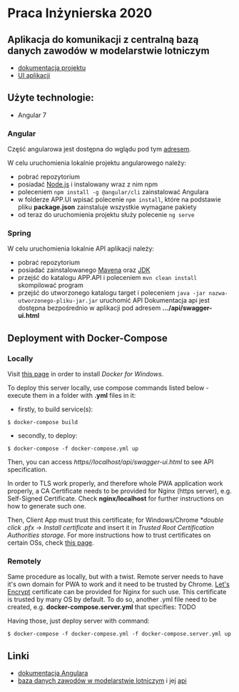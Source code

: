 # Praca Inżynierska 2020

## Aplikacja do komunikacji z centralną bazą danych zawodów w modelarstwie lotniczym
- [dokumentacja projektu](https://inzynierka2020.github.io/PracaInzynierska/)
- [UI aplikacji](https://inzynierka2020.github.io/PracaInzynierskaUI/App/)
## Użyte technologie:
- Angular 7

### Angular
Część angularowa jest dostępna do wglądu pod tym [adresem](https://inzynierka2020.github.io/PracaInzynierskaUI/App/).

W celu uruchomienia lokalnie projektu angularowego należy:
- pobrać repozytorium
- posiadać [Node.js](https://nodejs.org/en/) i instalowany wraz z nim npm 
- poleceniem `npm install -g @angular/cli` zainstalować Angulara
- w folderze APP.UI wpisać polecenie `npm install`, które na podstawie pliku **package.json** zainstaluje wszystkie wymagane pakiety
- od teraz do uruchomienia projektu służy polecenie `ng serve`

### Spring
W celu uruchomienia lokalnie API aplikacji należy:
- pobrać repozytorium
- posiadać zainstalowanego [Mavena](https://maven.apache.org/download.cgi) oraz [JDK](https://www.oracle.com/java/technologies/javase-jdk8-downloads.html)
- przejść do katalogu APP.API i poleceniem `mvn clean install` skompilować program
- przejść do utworzonego katalogu target i poleceniem `java -jar nazwa-utworzonego-pliku-jar.jar` uruchomić API
Dokumentacja api jest dostępna bezpośrednio w aplikacji pod adresem **.../api/swagger-ui.html**

## Deployment with Docker-Compose 

### Locally

Visit [this page](https://docs.docker.com/docker-for-windows/install/) in order to install *Docker for Windows*.

To deploy this server locally, use compose commands listed below - execute them in a folder with **.yml** files in it:

- firstly, to build service(s):

`$ docker-compose build`

- secondly, to deploy:

`$ docker-compose -f docker-compose.yml up`

Then, you can access *https//localhost/api/swagger-ui.html* to see API specification.

In order to TLS work properly, and therefore whole PWA application work properly, a CA Certificate needs to be provided for Nginx (https server), e.g. Self-Signed Certificate. Check **nginx/localhost** for further instructions on how to generate such one. 

Then, Client App must trust this certificate; for Windows/Chrome **double click .pfx* -> *Install certificate* and insert it in *Trusted Root Certification Authorities storage*. For more instructions how to trust certificates on certain OSs, check [this page](http://wiki.cacert.org/FAQ/ImportRootCert).

### Remotely

Same procedure as locally, but with a twist. Remote server needs to have it's own domain for PWA to work and it need to be trusted by Chrome. [Let's Encrypt](https://letsencrypt.org/) certificate can be provided for Nginx for such use. This certificate is trusted by many OS by default. To do so, another .yml file need to be created, e.g. **docker-compose.server.yml** that specifies: 
TODO

Having those, just deploy server with command:

`$ docker-compose -f docker-compose.yml -f docker-compose.server.yml up`


## Linki
- [dokumentacja Angulara](https://angular.io/docs)
- [baza danych zawodów w modelarstwie lotniczym](https://www.f3xvault.com/) i jej [api](https://www.f3xvault.com/?action=api_docs)
